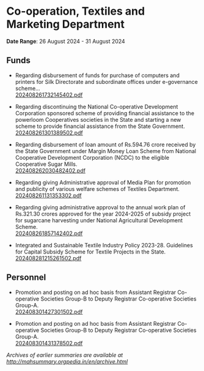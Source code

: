 # Co-operation, Textiles and Marketing Department

**Date Range**: 26 August 2024 - 31 August 2024


## Funds
- Regarding disbursement of funds for purchase of computers and printers for Silk Directorate and subordinate offices under e-governance scheme...\
  [202408261732145402.pdf](https://gr.maharashtra.gov.in/Site/Upload/Government%20Resolutions/English/202408261732145402.pdf)

- Regarding discontinuing the National Co-operative Development Corporation sponsored scheme of providing financial assistance to the powerloom Cooperatives societies in the State and starting a new scheme to provide financial assistance from the State Government.\
  [202408261301389502.pdf](https://gr.maharashtra.gov.in/Site/Upload/Government%20Resolutions/English/202408261301389502.pdf)

- Regarding disbursement of loan amount of Rs.594.76 crore received by the State Government under Margin Money Loan Scheme from National Cooperative Development Corporation (NCDC) to the eligible Cooperative Sugar Mills.\
  [202408262030482402.pdf](https://gr.maharashtra.gov.in/Site/Upload/Government%20Resolutions/English/202408262030482402.....pdf)

- Regarding giving Administrative approval of Media Plan for promotion and publicity of various welfare schemes of Textiles Department.\
  [202408261131353302.pdf](https://gr.maharashtra.gov.in/Site/Upload/Government%20Resolutions/English/202408261131353302.pdf)

- Regarding giving administrative approval to the annual work plan of Rs.321.30 crores approved for the year 2024-2025 of subsidy project for sugarcane harvesting under National Agricultural Development Scheme.\
  [202408261857142402.pdf](https://gr.maharashtra.gov.in/Site/Upload/Government%20Resolutions/English/202408261857142402.pdf)

- Integrated and Sustainable Textile Industry Policy 2023-28. Guidelines for Capital Subsidy Scheme for Textile Projects in the State.\
  [202408281215261502.pdf](https://gr.maharashtra.gov.in/Site/Upload/Government%20Resolutions/English/202408281215261502.pdf)

## Personnel
- Promotion and posting on ad hoc basis from Assistant Registrar Co-operative Societies Group-B to Deputy Registrar Co-operative Societies Group-A.\
  [202408301427301502.pdf](https://gr.maharashtra.gov.in/Site/Upload/Government%20Resolutions/English/202408301427301502.pdf)

- Promotion and posting on ad hoc basis from Assistant Registrar Co-operative Societies Group-B to Deputy Registrar Co-operative Societies Group-A.\
  [202408301431378502.pdf](https://gr.maharashtra.gov.in/Site/Upload/Government%20Resolutions/English/202408301431378502.pdf)


*Archives of earlier summaries are available at http://mahsummary.orgpedia.in/en/archive.html*